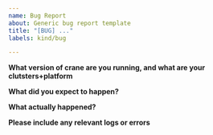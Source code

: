 ```yaml
---
name: Bug Report
about: Generic bug report template
title: "[BUG] ..."
labels: kind/bug

---
```


**What version of crane are you running, and what are your clutsters+platform**

**What did you expect to happen?**

**What actually happened?**

**Please include any relevant logs or errors**
